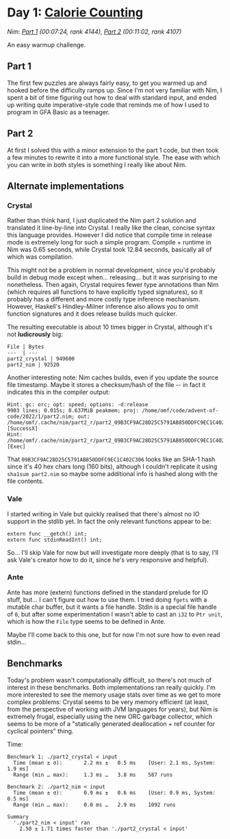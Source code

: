 # Day 1: [Calorie Counting](https://adventofcode.com/2022/day/1)
*Nim: [Part 1](https://github.com/DestyNova/advent_of_code_2022/blob/main/1/part1.nim) (00:07:24, rank 4144), [Part 2](https://github.com/DestyNova/advent_of_code_2022/blob/main/1/part2.nim) (00:11:02, rank 4107)*

An easy warmup challenge.

## Part 1

The first few puzzles are always fairly easy, to get you warmed up and hooked before the difficulty ramps up. Since I'm not very familiar with Nim, I spent a bit of time figuring out how to deal with standard input, and ended up writing quite imperative-style code that reminds me of how I used to program in GFA Basic as a teenager.

## Part 2

At first I solved this with a minor extension to the part 1 code, but then took a few minutes to rewrite it into a more functional style. The ease with which you can write in both styles is something I really like about Nim.

## Alternate implementations

### Crystal

Rather than think hard, I just duplicated the Nim part 2 solution and translated it line-by-line into Crystal. I really like the clean, concise syntax this language provides. However I did notice that compile time in release mode is extremely long for such a simple program. Compile + runtime in Nim was 0.65 seconds, while Crystal took 12.84 seconds, basically all of which was compilation.

This might not be a problem in normal development, since you'd probably build in debug mode except when... releasing... but it was surprising to me nonetheless. Then again, Crystal requires fewer type annotations than Nim (which requires all functions to have explicitly typed signatures), so it probably has a different and more costly type inference mechanism. However, Haskell's Hindley-Milner inference also allows you to omit function signatures and it does release builds much quicker.

The resulting executable is about 10 times bigger in Crystal, although it's not **ludicrously** big:

```
File | Bytes
---  | ---
part2_crystal | 949600
part2_nim | 92520
```

Another interesting note: Nim caches builds, even if you update the source file timestamp. Maybe it stores a checksum/hash of the file -- in fact it indicates this in the compiler output:

```
Hint: gc: orc; opt: speed; options: -d:release
9903 lines; 0.015s; 8.637MiB peakmem; proj: /home/omf/code/advent-of-code/2022/1/part2.nim; out: /home/omf/.cache/nim/part2_r/part2_09B3CF9AC28D25C5791AB850DDFC9EC1C402C306 [SuccessX]
Hint: /home/omf/.cache/nim/part2_r/part2_09B3CF9AC28D25C5791AB850DDFC9EC1C402C306  [Exec]
```

That `09B3CF9AC28D25C5791AB850DDFC9EC1C402C306` looks like an SHA-1 hash since it's 40 hex chars long (160 bits), although I couldn't replicate it using `sha1sum part2.nim` so maybe some additional info is hashed along with the file contents.

### Vale

I started writing in Vale but quickly realised that there's almost no IO support in the stdlib yet. In fact the only relevant functions appear to be:

```
extern func __getch() int;
extern func stdinReadInt() int;
```

So... I'll skip Vale for now but will investigate more deeply (that is to say, I'll ask Vale's creator how to do it, since he's very responsive and helpful).

### Ante

Ante has more (extern) functions defined in the standard prelude for IO stuff, but... I can't figure out how to use them. I tried doing `fgets` with a mutable char buffer, but it wants a file handle. Stdin is a special file handle of `0`, but after some experimentation I wasn't able to cast an `i32` to `Ptr unit`, which is how the `File` type seems to be defined in Ante.

Maybe I'll come back to this one, but for now I'm not sure how to even read stdin...

## Benchmarks

Today's problem wasn't computationally difficult, so there's not much of interest in these benchmarks. Both implementations ran really quickly. I'm more interested to see the memory usage stats over time as we get to more complex problems: Crystal seems to be very memory efficient (at least, from the perspective of working with JVM languages for years), but Nim is extremely frugal, especially using the new ORC garbage collector, which seems to be more of a "statically generated deallocation + ref counter for cyclical pointers" thing.

Time:

```
Benchmark 1: ./part2_crystal < input
  Time (mean ± σ):       2.2 ms ±   0.5 ms    [User: 2.1 ms, System: 1.9 ms]
  Range (min … max):     1.3 ms …   3.8 ms    587 runs
 
Benchmark 2: ./part2_nim < input
  Time (mean ± σ):       0.9 ms ±   0.6 ms    [User: 0.9 ms, System: 0.5 ms]
  Range (min … max):     0.0 ms …   2.9 ms    1092 runs
 
Summary
  './part2_nim < input' ran
    2.50 ± 1.71 times faster than './part2_crystal < input'
```
